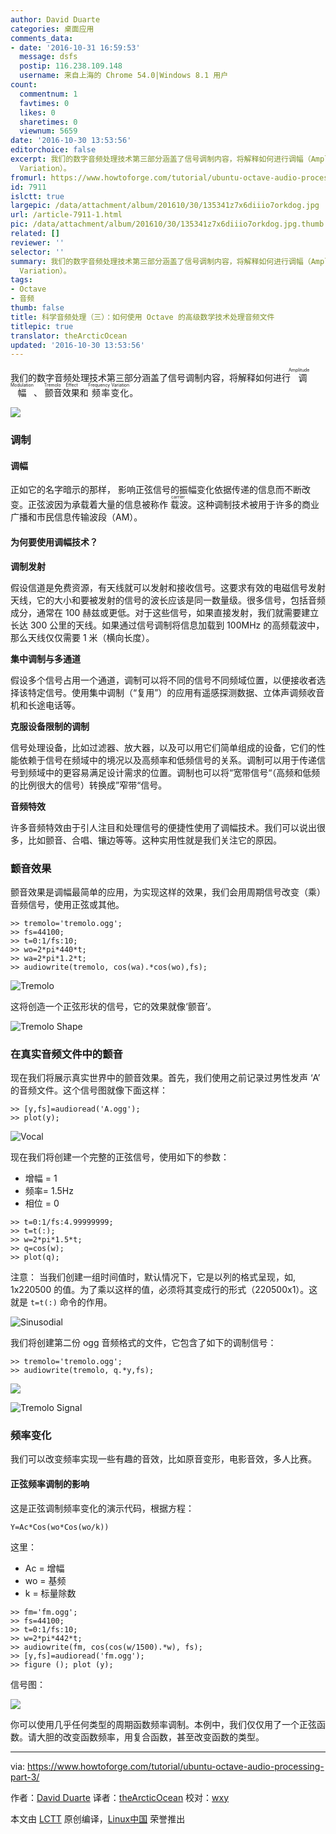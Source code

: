 ```yaml
---
author: David Duarte
categories: 桌面应用
comments_data:
- date: '2016-10-31 16:59:53'
  message: dsfs
  postip: 116.238.109.148
  username: 来自上海的 Chrome 54.0|Windows 8.1 用户
count:
  commentnum: 1
  favtimes: 0
  likes: 0
  sharetimes: 0
  viewnum: 5659
date: '2016-10-30 13:53:56'
editorchoice: false
excerpt: 我们的数字音频处理技术第三部分涵盖了信号调制内容，将解释如何进行调幅（Amplitude Modulation）、颤音效果（Tremolo Effect）和频率变化（Frequency
  Variation）。
fromurl: https://www.howtoforge.com/tutorial/ubuntu-octave-audio-processing-part-3/
id: 7911
islctt: true
largepic: /data/attachment/album/201610/30/135341z7x6diiio7orkdog.jpg
url: /article-7911-1.html
pic: /data/attachment/album/201610/30/135341z7x6diiio7orkdog.jpg.thumb.jpg
related: []
reviewer: ''
selector: ''
summary: 我们的数字音频处理技术第三部分涵盖了信号调制内容，将解释如何进行调幅（Amplitude Modulation）、颤音效果（Tremolo Effect）和频率变化（Frequency
  Variation）。
tags:
- Octave
- 音频
thumb: false
title: 科学音频处理（三）：如何使用 Octave 的高级数学技术处理音频文件
titlepic: true
translator: theArcticOcean
updated: '2016-10-30 13:53:56'
---
```


我们的数字音频处理技术第三部分涵盖了信号调制内容，将解释如何进行<ruby> 调幅 <rp>  （ </rp> <rt>  Amplitude Modulation </rt> <rp>  ） </rp></ruby>、<ruby> 颤音效果 <rp>  （ </rp> <rt>  Tremolo Effect </rt> <rp>  ） </rp></ruby>和<ruby> 频率变化 <rp>  （ </rp> <rt>  Frequency Variation </rt> <rp>  ） </rp></ruby>。


![](/data/attachment/album/201610/30/135341z7x6diiio7orkdog.jpg)


### 调制


#### 调幅


正如它的名字暗示的那样， 影响正弦信号的振幅变化依据传递的信息而不断改变。正弦波因为承载着大量的信息被称作<ruby> 载波 <rp>  （ </rp> <rt>  carrier </rt> <rp>  ） </rp></ruby>。这种调制技术被用于许多的商业广播和市民信息传输波段（AM）。


#### 为何要使用调幅技术？


**调制发射**


假设信道是免费资源，有天线就可以发射和接收信号。这要求有效的电磁信号发射天线，它的大小和要被发射的信号的波长应该是同一数量级。很多信号，包括音频成分，通常在 100 赫兹或更低。对于这些信号，如果直接发射，我们就需要建立长达 300 公里的天线。如果通过信号调制将信息加载到 100MHz 的高频载波中，那么天线仅仅需要 1 米（横向长度）。


**集中调制与多通道**


假设多个信号占用一个通道，调制可以将不同的信号不同频域位置，以便接收者选择该特定信号。使用集中调制（“复用”）的应用有遥感探测数据、立体声调频收音机和长途电话等。


**克服设备限制的调制**


信号处理设备，比如过滤器、放大器，以及可以用它们简单组成的设备，它们的性能依赖于信号在频域中的境况以及高频率和低频信号的关系。调制可以用于传递信号到频域中的更容易满足设计需求的位置。调制也可以将“宽带信号“（高频和低频的比例很大的信号）转换成”窄带“信号。


**音频特效**


许多音频特效由于引人注目和处理信号的便捷性使用了调幅技术。我们可以说出很多，比如颤音、合唱、镶边等等。这种实用性就是我们关注它的原因。


### 颤音效果


颤音效果是调幅最简单的应用，为实现这样的效果，我们会用周期信号改变（乘）音频信号，使用正弦或其他。



```
>> tremolo='tremolo.ogg';
>> fs=44100;
>> t=0:1/fs:10;
>> wo=2*pi*440*t;
>> wa=2*pi*1.2*t;
>> audiowrite(tremolo, cos(wa).*cos(wo),fs);

```

![Tremolo](/data/attachment/album/201610/30/135359izvjvv5vxuoqv1vo.png)


这将创造一个正弦形状的信号，它的效果就像‘颤音’。


![Tremolo Shape](/data/attachment/album/201610/30/135402zgdkml8fg9alf8f0.png)


### 在真实音频文件中的颤音


现在我们将展示真实世界中的颤音效果。首先，我们使用之前记录过男性发声 ‘A’ 的音频文件。这个信号图就像下面这样：



```
>> [y,fs]=audioread('A.ogg');
>> plot(y);

```

![Vocal](/data/attachment/album/201610/30/135405t9h99c7qhnqcbon7.png)


现在我们将创建一个完整的正弦信号，使用如下的参数：


* 增幅 = 1
* 频率= 1.5Hz
* 相位 = 0



```
>> t=0:1/fs:4.99999999;
>> t=t(:);
>> w=2*pi*1.5*t;
>> q=cos(w);
>> plot(q);

```

注意： 当我们创建一组时间值时，默认情况下，它是以列的格式呈现，如, 1x220500 的值。为了乘以这样的值，必须将其变成行的形式（220500x1）。这就是 `t=t(:)` 命令的作用。


![Sinusodial](/data/attachment/album/201610/30/135406adpz3zei2e0dte18.png)


我们将创建第二份 ogg 音频格式的文件，它包含了如下的调制信号：



```
>> tremolo='tremolo.ogg';
>> audiowrite(tremolo, q.*y,fs);

```

![](/data/attachment/album/201610/30/135409pqw9w9nfn1rmkafn.png)


![Tremolo Signal](/data/attachment/album/201610/30/135412tgemjrmmjp78mkbo.png)


### 频率变化


我们可以改变频率实现一些有趣的音效，比如原音变形，电影音效，多人比赛。


#### 正弦频率调制的影响


这是正弦调制频率变化的演示代码，根据方程：



```
Y=Ac*Cos(wo*Cos(wo/k))

```

这里：


* Ac = 增幅
* wo = 基频
* k = 标量除数



```
>> fm='fm.ogg';
>> fs=44100;
>> t=0:1/fs:10;
>> w=2*pi*442*t;
>> audiowrite(fm, cos(cos(w/1500).*w), fs);
>> [y,fs]=audioread('fm.ogg');
>> figure (); plot (y);

```

信号图：


![](/data/attachment/album/201610/30/135418dp1pa696npwnle6z.png)


你可以使用几乎任何类型的周期函数频率调制。本例中，我们仅仅用了一个正弦函数。请大胆的改变函数频率，用复合函数，甚至改变函数的类型。




---


via: <https://www.howtoforge.com/tutorial/ubuntu-octave-audio-processing-part-3/>


作者：[David Duarte](https://www.howtoforge.com/tutorial/ubuntu-octave-audio-processing-part-3/) 译者：[theArcticOcean](https://github.com/theArcticOcean) 校对：[wxy](https://github.com/wxy)


本文由 [LCTT](https://github.com/LCTT/TranslateProject) 原创编译，[Linux中国](https://linux.cn/) 荣誉推出
